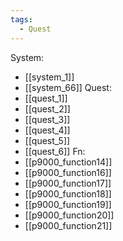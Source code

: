 ```yaml
---
tags:
  - Quest
---
```

System:
- [[system_1]]
- [[system_66]]
Quest:
- [[quest_1]]
- [[quest_2]]
- [[quest_3]]
- [[quest_4]]
- [[quest_5]]
- [[quest_6]]
Fn:
- [[p9000_function14]]
- [[p9000_function16]]
- [[p9000_function17]]
- [[p9000_function18]]
- [[p9000_function19]]
- [[p9000_function20]]
- [[p9000_function21]]
